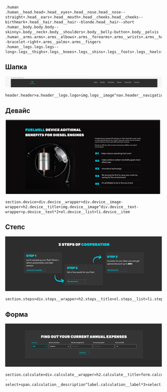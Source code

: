 ```
.human
.human__head.head>.head__eyes+.head__nose.head__nose--straight+.head__ears+.head__mouth+.head__cheeks.head__cheeks--birthmark+.head__hair.head__hair--blonde.head__hair--short
.human__body.body.body--skinny>.body__neck+.body__shoulders+.body__belly-button+.body__pelvis
.human__arms.arms>.arms__elbows+.arms__forearms+.arms__wrists+.arms__hands.arms__hands--bracelet-right+.arms__palms+.arms__fingers
.human__legs.legs.legs--long>.legs__thighs+.legs__knees+.legs__shins+.legs__foots+.legs__heels+.legs__toes

```

## Шапка

![2023-04-15_22-36-20.png](./2023-04-15_22-36-20.png)

```
header.header>a.header__logo.logo>img.logo__image^nav.header__navigation.navigation>ul.navigation__list>li.navigation__item*6>a.navigation__link
```



## Девайс

![2023-04-15_23-03-14.png](./2023-04-15_23-03-14.png)

```
section.device>div.device__wrapper>div.device__image-wrapper>h2.device__title+img.device__image^div.device__text-wrapper>p.device__text*2+ol.device__list>li.device__item
```

## Степс

![](./2023-04-15_23-18-19.png)

```
section.steps>div.steps__wrapper>h2.steps__title>ol.steps__list>li.steps__item*3>p.steps__text>a.steps__link
```

## Форма



![2023-04-15_23-19-39.png](./2023-04-15_23-19-39.png)

```
section.calculate>div.calculate__wrapper>h2.calculate__title>form.calculate__calculation.calculation>label.calculation__label*2>select.calculatin__input.calculation__input--select+span.calculation__description^label.calculation__label*3>select.calculatin__input+span.calculation__description^button:submit.calculation__button
```
